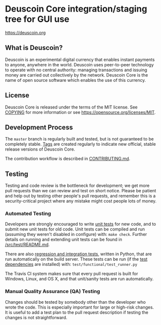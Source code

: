 Deuscoin Core integration/staging tree for GUI use
=====================================

<!-- 
[![Build Status](https://travis-ci.org/deuscoin/deuscoin.svg?branch=master)](https://travis-ci.org/deuscoin/deuscoin)
 -->

https://deuscoin.org

What is Deuscoin?
----------------

Deuscoin is an experimental digital currency that enables instant payments to
anyone, anywhere in the world. Deuscoin uses peer-to-peer technology to operate
with no central authority: managing transactions and issuing money are carried
out collectively by the network. Deuscoin Core is the name of open source
software which enables the use of this currency.

<!-- 
For more information, as well as an immediately useable, binary version of
the Deuscoin Core software, see https://deuscoin.org/en/download, or read the
[original whitepaper](https://deuscoin.org/deuscoin.pdf).
 -->

License
-------

Deuscoin Core is released under the terms of the MIT license. See [COPYING](COPYING) for more
information or see https://opensource.org/licenses/MIT.

Development Process
-------------------

The `master` branch is regularly built and tested, but is not guaranteed to be
completely stable. [Tags](https://github.com/hideoussquid/deuscoin-core-gui/tags) are created
regularly to indicate new official, stable release versions of Deuscoin Core.

The contribution workflow is described in [CONTRIBUTING.md](CONTRIBUTING.md).

<!-- 
The developer [mailing list](https://lists.linuxfoundation.org/mailman/listinfo/deuscoin-dev)
should be used to discuss complicated or controversial changes before working
on a patch set.
 -->

<!-- 
Developer IRC can be found on Freenode at #deuscoin-core-dev.
 -->

Testing
-------

Testing and code review is the bottleneck for development; we get more pull
requests than we can review and test on short notice. Please be patient and help out by testing
other people's pull requests, and remember this is a security-critical project where any mistake might cost people
lots of money.

### Automated Testing

Developers are strongly encouraged to write [unit tests](src/test/README.md) for new code, and to
submit new unit tests for old code. Unit tests can be compiled and run
(assuming they weren't disabled in configure) with: `make check`. Further details on running
and extending unit tests can be found in [/src/test/README.md](/src/test/README.md).

There are also [regression and integration tests](/test), written
in Python, that are run automatically on the build server.
These tests can be run (if the [test dependencies](/test) are installed) with: `test/functional/test_runner.py`

The Travis CI system makes sure that every pull request is built for Windows, Linux, and OS X, and that unit/sanity tests are run automatically.

### Manual Quality Assurance (QA) Testing

Changes should be tested by somebody other than the developer who wrote the
code. This is especially important for large or high-risk changes. It is useful
to add a test plan to the pull request description if testing the changes is
not straightforward.

<!-- 
Translations
------------

Changes to translations as well as new translations can be submitted to
[Deuscoin Core's Transifex page](https://www.transifex.com/projects/p/deuscoin/).

Translations are periodically pulled from Transifex and merged into the git repository. See the
[translation process](doc/translation_process.md) for details on how this works.

**Important**: We do not accept translation changes as GitHub pull requests because the next
pull from Transifex would automatically overwrite them again.

Translators should also subscribe to the [mailing list](https://groups.google.com/forum/#!forum/deuscoin-translators).
 -->
